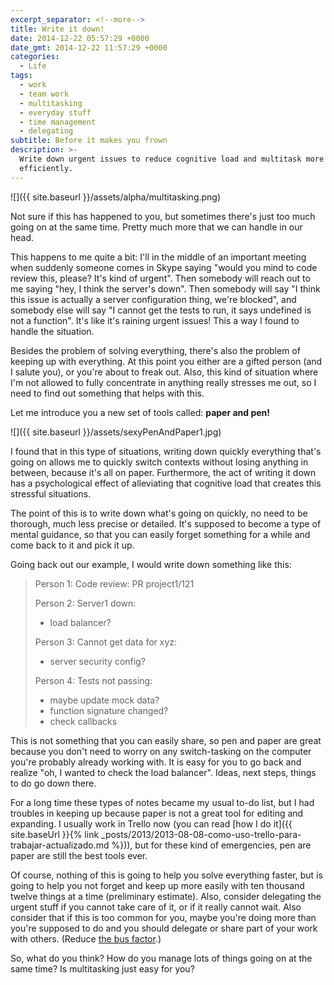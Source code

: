 ```yaml
---
excerpt_separator: <!--more-->
title: Write it down!
date: 2014-12-22 05:57:29 +0000
date_gmt: 2014-12-22 11:57:29 +0000
categories:
  - Life
tags:
  - work
  - team work
  - multitasking
  - everyday stuff
  - time management
  - delegating
subtitle: Before it makes you frown
description: >-
  Write down urgent issues to reduce cognitive load and multitask more
  efficiently.
---
```



![]({{ site.baseurl }}/assets/alpha/multitasking.png)

Not sure if this has happened to you, but sometimes there's just too much going on at the same time. Pretty much more that we can handle in our head.

This happens to me quite a bit: I'll in the middle of an important meeting when suddenly someone comes in Skype saying "would you mind to code review this, please? It's kind of urgent". Then somebody will reach out to me saying "hey, I think the server's down". Then somebody will say "I think this issue is actually a server configuration thing, we're blocked", and somebody else will say "I cannot get the tests to run, it says undefined is not a function". It's like it's raining urgent issues! This a way I found to handle the situation.

<!--more-->

Besides the problem of solving everything, there's also the problem of keeping up with everything. At this point you either are a gifted person (and I salute you), or you're about to freak out. Also, this kind of situation where I'm not allowed to fully concentrate in anything really stresses me out, so I need to find out something that helps with this.

Let me introduce you a new set of tools called: **paper and pen!**

![]({{ site.baseurl }}/assets/sexyPenAndPaper1.jpg)


I found that in this type of situations, writing down quickly everything that's going on allows me to quickly switch contexts without losing anything in between, because it's all on paper. Furthermore, the act of writing it down has a psychological effect of alleviating that cognitive load that creates this stressful situations.

The point of this is to write down what's going on quickly, no need to be thorough, much less precise or detailed. It's supposed to become a type of mental guidance, so that you can easily forget something for a while and come back to it and pick it up.

Going back out our example, I would write down something like this:

> Person 1: Code review: PR project1/121
> 
> Person 2: Server1 down:
> 
> - load balancer?
> 
> Person 3: Cannot get data for xyz:
> 
> - server security config?
> 
> Person 4: Tests not passing:
> 
> - maybe update mock data?
> - function signature changed?
> - check callbacks

This is not something that you can easily share, so pen and paper are great because you don't need to worry on any switch-tasking on the computer you're probably already working with. It is easy for you to go back and realize "oh, I wanted to check the load balancer". Ideas, next steps, things to do go down there.

For a long time these types of notes became my usual to-do list, but I had troubles in keeping up because paper is not a great tool for editing and expanding. I usually work in Trello now (you can read [how I do it]({{ site.baseUrl }}{% link _posts/2013/2013-08-08-como-uso-trello-para-trabajar-actualizado.md %})), but for these kind of emergencies, pen are paper are still the best tools ever.

Of course, nothing of this is going to help you solve everything faster, but is going to help you not forget and keep up more easily with ten thousand twelve things at a time (preliminary estimate). Also, consider delegating the urgent stuff if you cannot take care of it, or if it really cannot wait. Also consider that if this is too common for you, maybe you're doing more than you're supposed to do and you should delegate or share part of your work with others. (Reduce [the bus factor](http://en.wikipedia.org/wiki/Bus_factor).)

So, what do you think? How do you manage lots of things going on at the same time? Is multitasking just easy for you?
